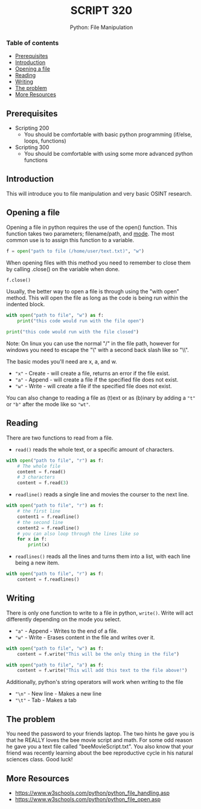<h1 align="center">SCRIPT 320</h1>
  <p align="center">
     Python: File Manipulation
  </p>

### Table of contents

- [Prerequisites](#prerequisites)
- [Introduction](#introduction)
- [Opening a file](#opening-a-file)
- [Reading](#reading)
- [Writing](#writing)
- [The problem](#the-problem)
- [More Resources](#more-resources)

## Prerequisites
- Scripting 200
  - You should be comfortable with basic python programming (if/else, loops, functions)
- Scripting 300
  - You should be comfortable with using some more advanced python functions

## Introduction
This will introduce you to file manipulation and very basic OSINT research.

## Opening a file
Opening a file in python requires the use of the open() function. This function takes two parameters; filename/path, and [mode](https://www.w3schools.com/python/python_file_handling.asp). The most common use is to assign this function to a variable.
```python
f = open("path to file (/home/user/text.txt)", "w")
```
When opening files with this method you need to remember to close them by calling .close() on the variable when done.
```python
f.close()
```
Usually, the better way to open a file is through using the "with open" method. This will open the file as long as the code is being run within the indented block.
```python
with open("path to file", "w") as f:
    print("this code would run with the file open")

print("this code would run with the file closed")
```
Note: On linux you can use the normal "/" in the file path, however for windows you need to escape the "\\" with a second back slash like so "\\\\".

The basic modes you'll need are x, a, and w.
- `"x"` - Create - will create a file, returns an error if the file exist.
- `"a"` - Append - will create a file if the specified file does not exist.
- `"w"` - Write - will create a file if the specified file does not exist.

You can also change to reading a file as (t)ext or as (b)inary by adding a `"t"` or `"b"` after the mode like so `"wt"`.

## Reading
There are two functions to read from a file.
- `read()` reads the whole text, or a specific amount of characters.
```python
with open("path to file", "r") as f:
    # The whole file
    content = f.read()
    # 3 characters
    content = f.read(3)
```
- `readline()` reads a single line and movies the courser to the next line.
```python
with open("path to file", "r") as f:
    # the first line
    content1 = f.readline()
    # the second line
    content2 = f.readline()
    # you can also loop through the lines like so
    for x in f:
        print(x)
```
- `readlines()` reads all the lines and turns them into a list, with each line being a new item.
```python
with open("path to file", "r") as f:
    content = f.readlines()
```
## Writing
There is only one function to write to a file in python, `write()`. Write will act differently depending on the mode you select.
- `"a"` - Append - Writes to the end of a file.
- `"w"` - Write - Erases content in the file and writes over it.
```python
with open("path to file", "w") as f:
    content = f.write("This will be the only thing in the file")
```
```python
with open("path to file", "a") as f:
    content = f.write("This will add this text to the file above!")
```
Additionally, python's string operators will work when writing to the file
- `"\n"`  -  New line - Makes a new line
- `"\t"`  -  Tab - Makes a tab

## The problem
You need the password to your friends laptop. The two hints he gave you is that he REALLY loves the bee movie script and math. For some odd reason he gave you a text file called "beeMovieScript.txt". You also know that your friend was recently learning about the bee reproductive cycle in his natural sciences class. Good luck!

## More Resources
- https://www.w3schools.com/python/python_file_handling.asp
- https://www.w3schools.com/python/python_file_open.asp

